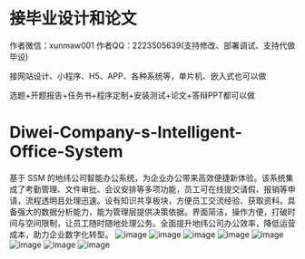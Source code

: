 # 接毕业设计和论文
作者微信：xunmaw001  作者QQ：2223505639(支持修改、部署调试、支持代做毕设)

接网站设计、小程序、H5、APP、各种系统等，单片机、嵌入式也可以做

选题+开题报告+任务书+程序定制+安装测试+论文+答辩PPT都可以做
# Diwei-Company-s-Intelligent-Office-System
基于 SSM 的地纬公司智能办公系统，为企业办公带来高效便捷新体验。该系统集成了考勤管理、文件审批、会议安排等多项功能，员工可在线提交请假、报销等申请，流程透明且处理迅速。设有知识共享板块，方便员工交流经验、获取资料。具备强大的数据分析能力，能为管理层提供决策依据。界面简洁，操作方便，打破时间与空间限制，让员工随时随地处理公务。全面提升地纬公司办公效率，降低运营成本，助力企业数字化转型。 
![image](https://github.com/user-attachments/assets/093f3b18-63e0-4d47-99e1-ecdee7b67a7f)
![image](https://github.com/user-attachments/assets/38b2599e-5ca3-494b-bc98-1186ae4e611e)
![image](https://github.com/user-attachments/assets/75a913fd-c3f8-49b9-a2f4-535caafda08b)
![image](https://github.com/user-attachments/assets/63304718-9c3d-4baf-9054-739a9229146a)
![image](https://github.com/user-attachments/assets/2836e7c2-6512-41ae-aec4-d63c7c427f0d)
![image](https://github.com/user-attachments/assets/4c7f0a71-d4ae-45d5-8d30-535f29b183ee)
![image](https://github.com/user-attachments/assets/213f8b06-b5f8-4f88-89c7-ef4f25bb3814)
![image](https://github.com/user-attachments/assets/0ce5f24b-219f-47cd-847e-8f97e331b2fd)
